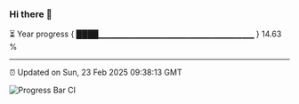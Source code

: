 ### Hi there 👋

⏳ Year progress { ████▁▁▁▁▁▁▁▁▁▁▁▁▁▁▁▁▁▁▁▁▁▁▁▁▁▁ } 14.63 %

---

⏰ Updated on Sun, 23 Feb 2025 09:38:13 GMT

![Progress Bar CI](https://github.com/IshwaranRudhara/GIT-ACTION/workflows/Progress%20Bar%20CI/badge.svg)
